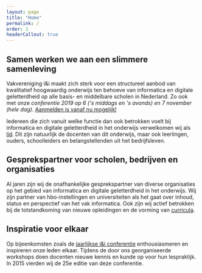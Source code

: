 ```yaml
---
layout: page
title: "Home"
permalink: /
order: 1
headerCallout: true
---
```


## Samen werken we aan een slimmere samenleving
Vakvereniging i&i maakt zich sterk voor een structureel aanbod van kwalitatief hoogwaardig onderwijs ten behoeve van informatica en digitale geletterdheid op alle basis- en middelbare scholen in Nederland.
Zo ook met onze *conferentie 2019 op 6 ('s middags en 's avonds) en 7 november (hele dag)*. [Aanmelden is vanaf nu mogelijk!](https://www.smink-registratie.nl/ieni/)

Iedereen die zich vanuit welke functie dan ook betrokken voelt bij informatica en digitale geletterdheid in het onderwijs verwelkomen wij als [lid](https://ieni.org/lid-worden). Dit zijn natuurlijk de docenten van dit onderwijs, maar ook leerlingen, ouders, schoolleiders en belangstellenden uit het bedrijfsleven.

## Gesprekspartner voor scholen, bedrijven en organisaties
Al jaren zijn wij de onafhankelijke gesprekspartner van diverse organisaties op het gebied van informatica en digitale geletterdheid in het onderwijs. Wij zijn partner van hbo-instellingen en universiteiten als het gaat over inhoud, status en perspectief van het vak informatica. Ook zijn wij actief betrokken bij de totstandkoming van nieuwe opleidingen en de vorming van [curricula](/curriculum).

## Inspiratie voor elkaar
Op bijeenkomsten zoals de [jaarlijkse i&i conferentie](/projecten) enthousiasmeren en inspireren onze leden elkaar. Tijdens de door ons georganiseerde workshops doen docenten nieuwe kennis en kunde op voor hun lespraktijk. In 2015 vierden wij de 25e editie van deze conferentie.
